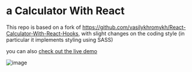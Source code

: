 # a Calculator With React

This repo is based on a fork of <https://github.com/vasilykhromykh/React-Calculator-With-React-Hooks>, with slight changes on the coding style (in particular it implements styling using SASS)

you can also [check out the live demo](https://vasilykhromykh.github.io/React-Calculator-With-React-Hooks/)

![image](https://user-images.githubusercontent.com/71073510/192042596-299b86ee-18c2-462f-9674-d7c0b3839b35.png)
